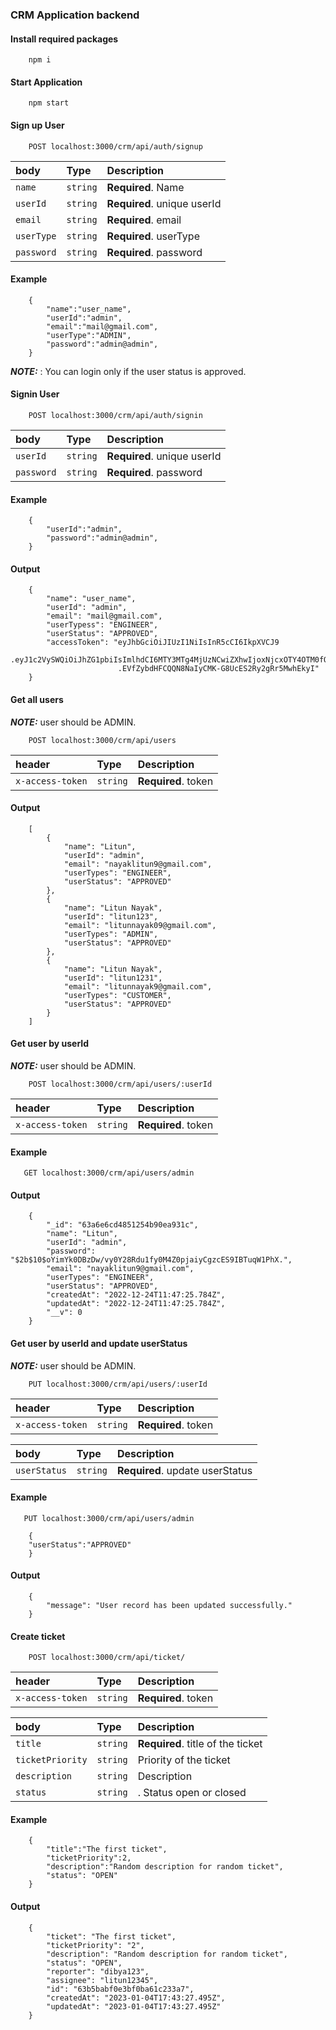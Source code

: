 ### CRM Application backend

#### Install required packages
```
    npm i
```
#### Start Application
``` 
    npm start
```


#### Sign up User

``` http
    POST localhost:3000/crm/api/auth/signup
```
| body      | Type     | Description                |
| :-------- | :------- | :------------------------- |
| `name`    | `string` | **Required**. Name         |
| `userId`  | `string` | **Required**. unique userId|
| `email`   | `string` | **Required**. email        |
| `userType`| `string` | **Required**. userType     |
| `password`| `string` | **Required**. password     |

#### Example
```
    {
        "name":"user_name",
        "userId":"admin",   
        "email":"mail@gmail.com",
        "userType":"ADMIN",
        "password":"admin@admin",
    }
```

**_NOTE:_** : You can login only if the user status is approved.

#### Signin User

``` http
    POST localhost:3000/crm/api/auth/signin
```
| body       | Type     | Description                |
| :--------  | :------- | :------------------------- |
| `userId`   | `string` | **Required**. unique userId|
| `password` | `string` | **Required**. password     |

#### Example
```
    {
        "userId":"admin",   
        "password":"admin@admin",
    }
```
#### Output

```
    {
        "name": "user_name",
        "userId": "admin",
        "email": "mail@gmail.com",
        "userTypess": "ENGINEER",
        "userStatus": "APPROVED",
        "accessToken": "eyJhbGciOiJIUzI1NiIsInR5cCI6IkpXVCJ9
                        .eyJ1c2VySWQiOiJhZG1pbiIsImlhdCI6MTY3MTg4MjUzNCwiZXhwIjoxNjcxOTY4OTM0fQ
                        .EVfZybdHFCQQN8NaIyCMK-G8UcES2Ry2gRr5MwhEkyI"
    }
```


#### Get all users

**_NOTE:_**  user should be ADMIN.

``` http
    POST localhost:3000/crm/api/users
```
| header            | Type     | Description                |
| :-----------------| :------- | :------------------------- |
| `x-access-token`  | `string` | **Required**. token        |

#### Output

```
    [
        {
            "name": "Litun",
            "userId": "admin",
            "email": "nayaklitun9@gmail.com",
            "userTypes": "ENGINEER",
            "userStatus": "APPROVED"
        },
        {
            "name": "Litun Nayak",
            "userId": "litun123",
            "email": "litunnayak09@gmail.com",
            "userTypes": "ADMIN",
            "userStatus": "APPROVED"
        },
        {
            "name": "Litun Nayak",
            "userId": "litun1231",
            "email": "litunnayak9@gmail.com",
            "userTypes": "CUSTOMER",
            "userStatus": "APPROVED"
        }
    ]
```

#### Get user by userId


**_NOTE:_**  user should be ADMIN.

``` http
    POST localhost:3000/crm/api/users/:userId
```
| header            | Type     | Description                |
| :-----------------| :------- | :------------------------- |
| `x-access-token`  | `string` | **Required**. token        |

#### Example 
```http
   GET localhost:3000/crm/api/users/admin
```

#### Output

```
    {
        "_id": "63a6e6cd4851254b90ea931c",
        "name": "Litun",
        "userId": "admin",
        "password": "$2b$10$oYimYk0DBzDw/vy0Y28Rdu1fy0M4Z0pjaiyCgzcES9IBTuqW1PhX.",
        "email": "nayaklitun9@gmail.com",
        "userTypes": "ENGINEER",
        "userStatus": "APPROVED",
        "createdAt": "2022-12-24T11:47:25.784Z",
        "updatedAt": "2022-12-24T11:47:25.784Z",
        "__v": 0
    }
```

#### Get user by userId and update userStatus


**_NOTE:_**  user should be ADMIN.

``` http
    PUT localhost:3000/crm/api/users/:userId
```
| header            | Type     | Description                |
| :-----------------| :------- | :------------------------- |
| `x-access-token`  | `string` | **Required**. token        |

| body           | Type     | Description                    |
| :------------  | :------- | :-------------------------     |
| `userStatus`   | `string` | **Required**. update userStatus|

#### Example 
```http
   PUT localhost:3000/crm/api/users/admin
```

```
    {
    "userStatus":"APPROVED"
    }
```

#### Output

```
    {
        "message": "User record has been updated successfully."
    }
```

#### Create ticket

``` http
    POST localhost:3000/crm/api/ticket/
```
| header            | Type     | Description                |
| :-----------------| :------- | :------------------------- |
| `x-access-token`  | `string` | **Required**. token        |


| body              | Type     | Description                |
| :-----------------| :------- | :------------------------- |
| `title`  | `string` | **Required**. title of the ticket        |
| `ticketPriority`  | `string` |  Priority of the ticket        |
| `description`  | `string` |  Description        |
| `status`  | `string` | . Status open or closed        |

#### Example

```
    {
        "title":"The first ticket",
        "ticketPriority":2,
        "description":"Random description for random ticket",
        "status": "OPEN"
    }
```

#### Output

```
    {
        "ticket": "The first ticket",
        "ticketPriority": "2",
        "description": "Random description for random ticket",
        "status": "OPEN",
        "reporter": "dibya123",
        "assignee": "litun12345",
        "id": "63b5babf0e3bf0ba61c233a7",
        "createdAt": "2023-01-04T17:43:27.495Z",
        "updatedAt": "2023-01-04T17:43:27.495Z"
    }
```